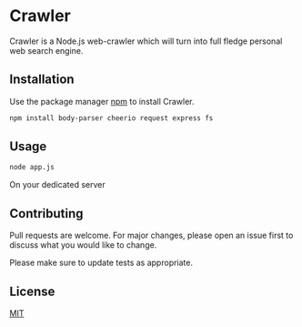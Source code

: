 # Crawler

Crawler is a Node.js web-crawler which will turn into full fledge personal web search engine.

## Installation

Use the package manager [npm](https://www.npmjs.com/) to install Crawler.

```bash
npm install body-parser cheerio request express fs
```

## Usage

```python
node app.js 
```
On your dedicated server
## Contributing
Pull requests are welcome. For major changes, please open an issue first to discuss what you would like to change.

Please make sure to update tests as appropriate.

## License
[MIT](https://choosealicense.com/licenses/mit/)